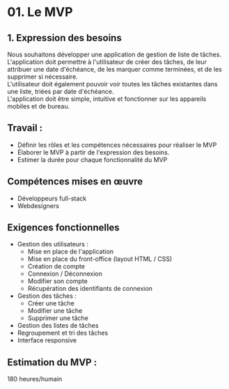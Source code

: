 # 01. Le MVP

## 1. Expression des besoins

Nous souhaitons développer une application de gestion de liste de tâches.  
L'application doit permettre à l'utilisateur de créer des tâches, de leur attribuer une date d'échéance, de les marquer
comme terminées, et de les supprimer si nécessaire.  
L'utilisateur doit également pouvoir voir toutes les tâches existantes dans une liste, triées par date d'échéance.  
L'application doit être simple, intuitive et fonctionner sur les appareils mobiles et de bureau.

## Travail :

- Définir les rôles et les compétences nécessaires pour réaliser le MVP
- Élaborer le MVP à partir de l'expression des besoins.
- Estimer la durée pour chaque fonctionnalité du MVP

## Compétences mises en œuvre

- Développeurs full-stack
- Webdesigners

## Exigences fonctionnelles

- Gestion des utilisateurs :
    - Mise en place de l'application
    - Mise en place du front-office (layout HTML / CSS)
    - Création de compte
    - Connexion / Déconnexion
    - Modifier son compte
    - Récupération des identifiants de connexion
- Gestion des tâches :
    - Créer une tâche
    - Modifier une tâche
    - Supprimer une tâche
- Gestion des listes de tâches
- Regroupement et tri des tâches
- Interface responsive

## Estimation du MVP :

180 heures/humain
